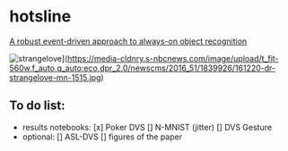 # hotsline
[A robust event-driven approach to always-on object recognition](https://www.techrxiv.org/articles/preprint/A_robust_event-driven_approach_to_always-on_object_recognition/18003077/1)

![strangelove](http://thumbs.media.smithsonianmag.com/filer/Hotline-Never-Red-Phone-White-House-631.jpg__800x600_q85_crop.jpg)](https://media-cldnry.s-nbcnews.com/image/upload/t_fit-560w,f_auto,q_auto:eco,dpr_2.0/newscms/2016_51/1839926/161220-dr-strangelove-mn-1515.jpg)


## To do list: 
- results notebooks:
	[x] Poker DVS
	[] N-MNIST (jitter)
	[] DVS Gesture
- optional:
	[] ASL-DVS
	[] figures of the paper
